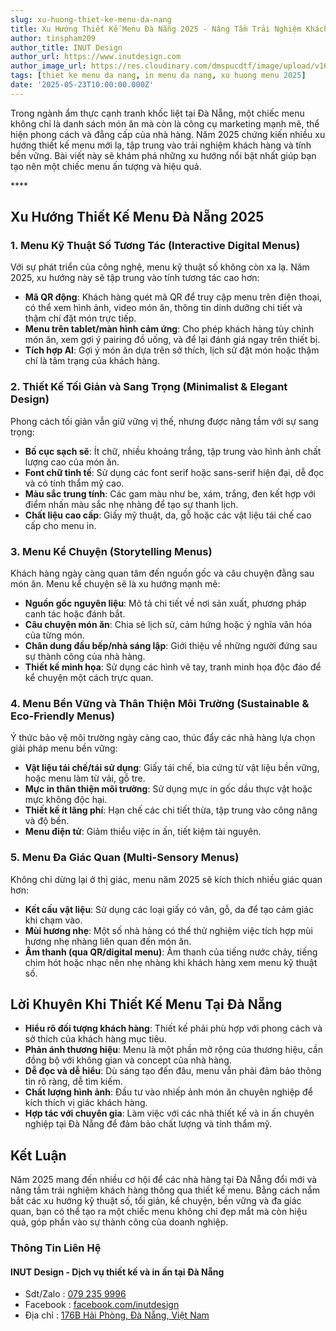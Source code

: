 ```yaml
---
slug: xu-huong-thiet-ke-menu-da-nang
title: Xu Hướng Thiết Kế Menu Đà Nẵng 2025 - Nâng Tầm Trải Nghiệm Khách Hàng
author: tinspham209
author_title: INUT Design
author_url: https://www.inutdesign.com
author_image_url: https://res.cloudinary.com/dmspucdtf/image/upload/v1663647671/inut/292635797_197003529328579_4330060878795101093_n_bjzhby.jpg
tags: [thiet ke menu da nang, in menu da nang, xu huong menu 2025]
date: '2025-05-23T10:00:00.000Z'
---
```


Trong ngành ẩm thực cạnh tranh khốc liệt tại Đà Nẵng, một chiếc menu không chỉ là danh sách món ăn mà còn là công cụ marketing mạnh mẽ, thể hiện phong cách và đẳng cấp của nhà hàng. Năm 2025 chứng kiến nhiều xu hướng thiết kế menu mới lạ, tập trung vào trải nghiệm khách hàng và tính bền vững. Bài viết này sẽ khám phá những xu hướng nổi bật nhất giúp bạn tạo nên một chiếc menu ấn tượng và hiệu quả.

<!-- truncate-->****

<!-- ## Table of contents -->

## Xu Hướng Thiết Kế Menu Đà Nẵng 2025

### 1. Menu Kỹ Thuật Số Tương Tác (Interactive Digital Menus)

Với sự phát triển của công nghệ, menu kỹ thuật số không còn xa lạ. Năm 2025, xu hướng này sẽ tập trung vào tính tương tác cao hơn:

- **Mã QR động**: Khách hàng quét mã QR để truy cập menu trên điện thoại, có thể xem hình ảnh, video món ăn, thông tin dinh dưỡng chi tiết và thậm chí đặt món trực tiếp.
- **Menu trên tablet/màn hình cảm ứng**: Cho phép khách hàng tùy chỉnh món ăn, xem gợi ý pairing đồ uống, và để lại đánh giá ngay trên thiết bị.
- **Tích hợp AI**: Gợi ý món ăn dựa trên sở thích, lịch sử đặt món hoặc thậm chí là tâm trạng của khách hàng.

### 2. Thiết Kế Tối Giản và Sang Trọng (Minimalist & Elegant Design)

Phong cách tối giản vẫn giữ vững vị thế, nhưng được nâng tầm với sự sang trọng:

- **Bố cục sạch sẽ**: Ít chữ, nhiều khoảng trắng, tập trung vào hình ảnh chất lượng cao của món ăn.
- **Font chữ tinh tế**: Sử dụng các font serif hoặc sans-serif hiện đại, dễ đọc và có tính thẩm mỹ cao.
- **Màu sắc trung tính**: Các gam màu như be, xám, trắng, đen kết hợp với điểm nhấn màu sắc nhẹ nhàng để tạo sự thanh lịch.
- **Chất liệu cao cấp**: Giấy mỹ thuật, da, gỗ hoặc các vật liệu tái chế cao cấp cho menu in.

### 3. Menu Kể Chuyện (Storytelling Menus)

Khách hàng ngày càng quan tâm đến nguồn gốc và câu chuyện đằng sau món ăn. Menu kể chuyện sẽ là xu hướng mạnh mẽ:

- **Nguồn gốc nguyên liệu**: Mô tả chi tiết về nơi sản xuất, phương pháp canh tác hoặc đánh bắt.
- **Câu chuyện món ăn**: Chia sẻ lịch sử, cảm hứng hoặc ý nghĩa văn hóa của từng món.
- **Chân dung đầu bếp/nhà sáng lập**: Giới thiệu về những người đứng sau sự thành công của nhà hàng.
- **Thiết kế minh họa**: Sử dụng các hình vẽ tay, tranh minh họa độc đáo để kể chuyện một cách trực quan.

### 4. Menu Bền Vững và Thân Thiện Môi Trường (Sustainable & Eco-Friendly Menus)

Ý thức bảo vệ môi trường ngày càng cao, thúc đẩy các nhà hàng lựa chọn giải pháp menu bền vững:

- **Vật liệu tái chế/tái sử dụng**: Giấy tái chế, bìa cứng từ vật liệu bền vững, hoặc menu làm từ vải, gỗ tre.
- **Mực in thân thiện môi trường**: Sử dụng mực in gốc dầu thực vật hoặc mực không độc hại.
- **Thiết kế ít lãng phí**: Hạn chế các chi tiết thừa, tập trung vào công năng và độ bền.
- **Menu điện tử**: Giảm thiểu việc in ấn, tiết kiệm tài nguyên.

### 5. Menu Đa Giác Quan (Multi-Sensory Menus)

Không chỉ dừng lại ở thị giác, menu năm 2025 sẽ kích thích nhiều giác quan hơn:

- **Kết cấu vật liệu**: Sử dụng các loại giấy có vân, gỗ, da để tạo cảm giác khi chạm vào.
- **Mùi hương nhẹ**: Một số nhà hàng có thể thử nghiệm việc tích hợp mùi hương nhẹ nhàng liên quan đến món ăn.
- **Âm thanh (qua QR/digital menu)**: Âm thanh của tiếng nước chảy, tiếng chim hót hoặc nhạc nền nhẹ nhàng khi khách hàng xem menu kỹ thuật số.

## Lời Khuyên Khi Thiết Kế Menu Tại Đà Nẵng

- **Hiểu rõ đối tượng khách hàng**: Thiết kế phải phù hợp với phong cách và sở thích của khách hàng mục tiêu.
- **Phản ánh thương hiệu**: Menu là một phần mở rộng của thương hiệu, cần đồng bộ với không gian và concept của nhà hàng.
- **Dễ đọc và dễ hiểu**: Dù sáng tạo đến đâu, menu vẫn phải đảm bảo thông tin rõ ràng, dễ tìm kiếm.
- **Chất lượng hình ảnh**: Đầu tư vào nhiếp ảnh món ăn chuyên nghiệp để kích thích vị giác khách hàng.
- **Hợp tác với chuyên gia**: Làm việc với các nhà thiết kế và in ấn chuyên nghiệp tại Đà Nẵng để đảm bảo chất lượng và tính thẩm mỹ.

## Kết Luận

Năm 2025 mang đến nhiều cơ hội để các nhà hàng tại Đà Nẵng đổi mới và nâng tầm trải nghiệm khách hàng thông qua thiết kế menu. Bằng cách nắm bắt các xu hướng kỹ thuật số, tối giản, kể chuyện, bền vững và đa giác quan, bạn có thể tạo ra một chiếc menu không chỉ đẹp mắt mà còn hiệu quả, góp phần vào sự thành công của doanh nghiệp.

### Thông Tin Liên Hệ

#### INUT Design - Dịch vụ thiết kế và in ấn tại Đà Nẵng
- Sdt/Zalo : [079 235 9996](tel:0792359996)
- Facebook : [facebook.com/inutdesign](https://www.facebook.com/inutdesign)
- Địa chỉ : [176B Hải Phòng, Đà Nẵng, Việt Nam](https://maps.app.goo.gl/SRm8YB4fy8VfWmb39)